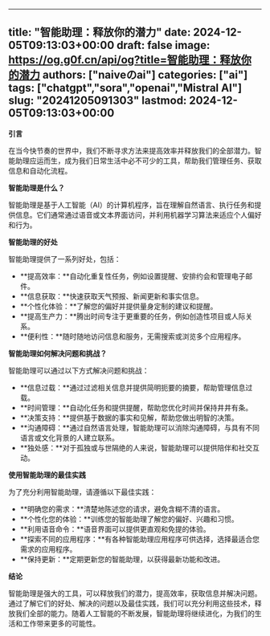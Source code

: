 
---
title: "智能助理：释放你的潜力"
date: 2024-12-05T09:13:03+00:00
draft: false
image: https://og.g0f.cn/api/og?title=智能助理：释放你的潜力
authors: ["naiveのai"]
categories: ["ai"]
tags: ["chatgpt","sora","openai","Mistral AI"]
slug: "20241205091303"
lastmod: 2024-12-05T09:13:03+00:00
---
**引言**

在当今快节奏的世界中，我们不断寻求方法来提高效率并释放我们的全部潜力。智能助理应运而生，成为我们日常生活中必不可少的工具，帮助我们管理任务、获取信息和自动化流程。

**智能助理是什么？**

智能助理是基于人工智能（AI）的计算机程序，旨在理解自然语言、执行任务和提供信息。它们通常通过语音或文本界面访问，并利用机器学习算法来适应个人偏好和行为。

**智能助理的好处**

智能助理提供了一系列好处，包括：

* **提高效率：**自动化重复性任务，例如设置提醒、安排约会和管理电子邮件。
* **信息获取：**快速获取天气预报、新闻更新和事实信息。
* **个性化体验：**了解您的偏好并提供量身定制的建议和提醒。
* **提高生产力：**腾出时间专注于更重要的任务，例如创造性项目或人际关系。
* **便利性：**随时随地访问信息和服务，无需搜索或浏览多个应用程序。

**智能助理如何解决问题和挑战？**

智能助理可以通过以下方式解决问题和挑战：

* **信息过载：**通过过滤相关信息并提供简明扼要的摘要，帮助管理信息过载。
* **时间管理：**自动化任务和提供提醒，帮助您优化时间并保持井井有条。
* **决策支持：**提供基于数据的事实和见解，帮助您做出明智的决策。
* **沟通障碍：**通过自然语言处理，智能助理可以消除沟通障碍，与具有不同语言或文化背景的人建立联系。
* **独处感：**对于孤独或与世隔绝的人来说，智能助理可以提供陪伴和社交互动。

**使用智能助理的最佳实践**

为了充分利用智能助理，请遵循以下最佳实践：

* **明确您的需求：**清楚地陈述您的请求，避免含糊不清的语言。
* **个性化您的体验：**训练您的智能助理了解您的偏好、兴趣和习惯。
* **利用语音命令：**语音界面可以提供更直观和免提的体验。
* **探索不同的应用程序：**有各种智能助理应用程序可供选择，选择最适合您需求的应用程序。
* **保持更新：**定期更新您的智能助理，以获得最新功能和改进。

**结论**

智能助理是强大的工具，可以释放我们的潜力，提高效率，获取信息并解决问题。通过了解它们的好处、解决的问题以及最佳实践，我们可以充分利用这些技术，释放我们全部的能力。随着人工智能的不断发展，智能助理将继续进化，为我们的生活和工作带来更多的可能性。